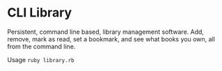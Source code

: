 # CLI Library
Persistent, command line based, library management software. Add, remove, mark as read, set a bookmark, and see what books you own, all from the command line.

Usage `ruby library.rb`
